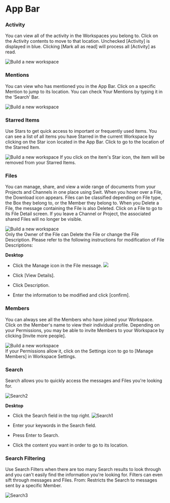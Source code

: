 # App Bar

 ### Activity

 You can view all of the activity in the Workspaces you belong to. Click on the Activity contents to move to that location. Unchecked [Activity] is displayed in blue. Clicking [Mark all as read] will process all [Activity] as read.

 ![Build a new workspace](https://files.swit.io/help_image/FB_WS12_Activity.png)   
 ### Mentions

 You can view who has mentioned you in the App Bar. Click on a specific Mention to jump to its location. You can check Your Mentions by typing it in the ‘Search’ Bar.

 ![Build a new workspace](https://files.swit.io/help_image/FB_WS12_Mention.png)   
 ### Starred Items

 Use Stars to get quick access to important or frequently used items. You can see a list of all items you have Starred in the current Workspace by clicking on the Star icon located in the App Bar. Click to go to the location of the Starred Item.

 ![Build a new workspace](https://files.swit.io/help_image/FB_WS12_Starred.png) If you click on the item's Star icon, the item will be removed from your Starred Items.

   
 ### Files

 You can manage, share, and view a wide range of documents from your Projects and Channels in one place using Swit. When you hover over a File, the Download icon appears. Files can be classified depending on File type, the Box they belong to, or the Member they belong to. When you Delete a File, the message containing the File is also Deleted. Click on a File to go to its File Detail screen. If you leave a Channel or Project, the associated shared Files will no longer be visible.

 ![Build a new workspace](https://files.swit.io/help_image/FB_WS12_Files.png)   
Only the Owner of the File can Delete the File or change the File Description. Please refer to the following instructions for modification of File Descriptions:



**Desktop** 

* Click the Manage icon in the File message. ![](https://files.swit.io/help_image/FB_WS12_FilesMenu.png) 


* Click [View Details].


* Click Description.


* Enter the information to be modified and click [confirm].
    
 ### Members

 You can always see all the Members who have joined your Workspace. Click on the Member's name to view their individual profile. Depending on your Permissions, you may be able to invite Members to your Workspace by clicking [Invite more people].

 ![Build a new workspace](https://files.swit.io/help_image/FB_WS12_Member.png)   
If your Permissions allow it, click on the Settings icon to go to [Manage Members] in Workspace Settings.

   
 ### Search

 Search allows you to quickly access the messages and Files you're looking for.

 ![Search2](https://files.swit.io/help_image/FB_WS12_Search2.png)

**Desktop** 

* Click the Search field in the top right. ![Search1](https://files.swit.io/help_image/FB_WS12_Search1.png) 


* Enter your keywords in the Search field.


* Press Enter to Search.


* Click the content you want in order to go to its location.
    
 ### Search Filtering

 Use Search Filters when there are too many Search results to look through and you can't easily find the information you're looking for. Filters can even sift through messages and Files. From: Restricts the Search to messages sent by a specific Member.

   
 ![Search3](https://files.swit.io/help_image/FB_WS12_Search3.png) 